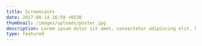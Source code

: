 ```yaml
---
title: Screencasts
date: 2017-08-14 16:59 +0530
thumbnail: /images/uploads/poster.jpg
description: Lorem ipsum dolor sit amet, consectetur adipiscing elit. Ut venenatis, leo in mollis bibendum, nunc mi molestie nunc, in dapibus mi orci non lorem. Nam erat tellus, sagittis vel urna ac, laoreet efficitur risus. Aliquam sed imperdiet quam, nec auctor neque.
type: featured
---
```

